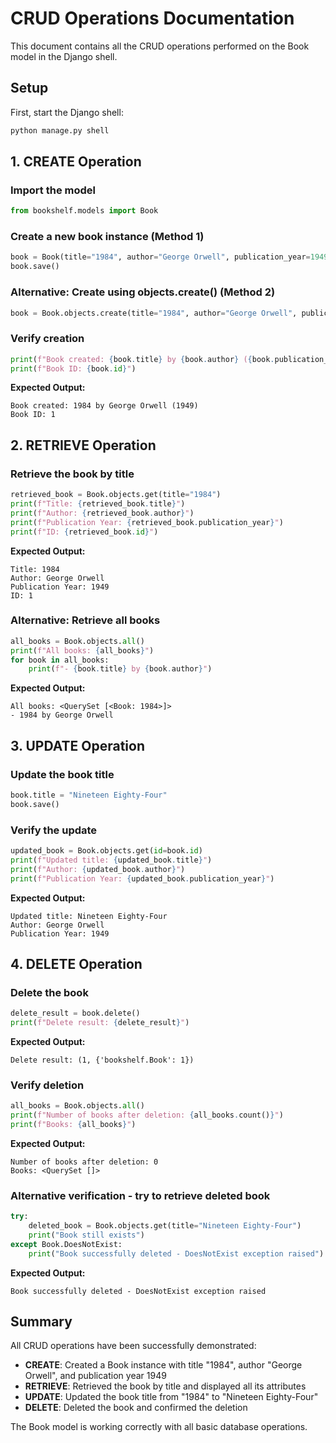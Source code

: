# CRUD Operations Documentation

This document contains all the CRUD operations performed on the Book model in the Django shell.

## Setup
First, start the Django shell:
```bash
python manage.py shell
```

## 1. CREATE Operation

### Import the model
```python
from bookshelf.models import Book
```

### Create a new book instance (Method 1)
```python
book = Book(title="1984", author="George Orwell", publication_year=1949)
book.save()
```

### Alternative: Create using objects.create() (Method 2)
```python
book = Book.objects.create(title="1984", author="George Orwell", publication_year=1949)
```

### Verify creation
```python
print(f"Book created: {book.title} by {book.author} ({book.publication_year})")
print(f"Book ID: {book.id}")
```

**Expected Output:**
```
Book created: 1984 by George Orwell (1949)
Book ID: 1
```

## 2. RETRIEVE Operation

### Retrieve the book by title
```python
retrieved_book = Book.objects.get(title="1984")
print(f"Title: {retrieved_book.title}")
print(f"Author: {retrieved_book.author}")
print(f"Publication Year: {retrieved_book.publication_year}")
print(f"ID: {retrieved_book.id}")
```

**Expected Output:**
```
Title: 1984
Author: George Orwell
Publication Year: 1949
ID: 1
```

### Alternative: Retrieve all books
```python
all_books = Book.objects.all()
print(f"All books: {all_books}")
for book in all_books:
    print(f"- {book.title} by {book.author}")
```

**Expected Output:**
```
All books: <QuerySet [<Book: 1984>]>
- 1984 by George Orwell
```

## 3. UPDATE Operation

### Update the book title
```python
book.title = "Nineteen Eighty-Four"
book.save()
```

### Verify the update
```python
updated_book = Book.objects.get(id=book.id)
print(f"Updated title: {updated_book.title}")
print(f"Author: {updated_book.author}")
print(f"Publication Year: {updated_book.publication_year}")
```

**Expected Output:**
```
Updated title: Nineteen Eighty-Four
Author: George Orwell
Publication Year: 1949
```

## 4. DELETE Operation

### Delete the book
```python
delete_result = book.delete()
print(f"Delete result: {delete_result}")
```

**Expected Output:**
```
Delete result: (1, {'bookshelf.Book': 1})
```

### Verify deletion
```python
all_books = Book.objects.all()
print(f"Number of books after deletion: {all_books.count()}")
print(f"Books: {all_books}")
```

**Expected Output:**
```
Number of books after deletion: 0
Books: <QuerySet []>
```

### Alternative verification - try to retrieve deleted book
```python
try:
    deleted_book = Book.objects.get(title="Nineteen Eighty-Four")
    print("Book still exists")
except Book.DoesNotExist:
    print("Book successfully deleted - DoesNotExist exception raised")
```

**Expected Output:**
```
Book successfully deleted - DoesNotExist exception raised
```

## Summary

All CRUD operations have been successfully demonstrated:
- **CREATE**: Created a Book instance with title "1984", author "George Orwell", and publication year 1949
- **RETRIEVE**: Retrieved the book by title and displayed all its attributes
- **UPDATE**: Updated the book title from "1984" to "Nineteen Eighty-Four"
- **DELETE**: Deleted the book and confirmed the deletion

The Book model is working correctly with all basic database operations.
